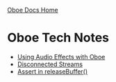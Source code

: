 [Oboe Docs Home](https://github.com/google/oboe/blob/master/docs/README.md)

# Oboe Tech Notes

* [Using Audio Effects with Oboe](effects.md)
* [Disconnected Streams](disconnect.md)
* [Assert in releaseBuffer()](rlsbuffer.md)
